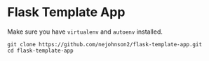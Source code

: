 # Flask Template App

Make sure you have ```virtualenv``` and ```autoenv``` installed.

```
git clone https://github.com/nejohnson2/flask-template-app.git
cd flask-template-app
```

